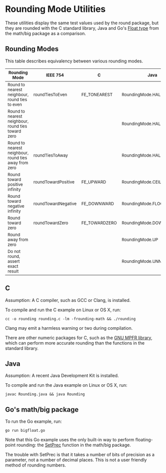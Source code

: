 # Rounding Mode Utilities

These utilities display the same test values used by the round package, but they are rounded with the C standard library, Java and Go's [Float type](https://golang.org/pkg/math/big/#Float) from the math/big package as a comparison.

## Rounding Modes

This table describes equivalency between various rounding modes.

|<sub>Rounding Mode</sub>|<sub>IEEE 754</sub>|<sub>C</sub>|<sub>Java</sub>|<sub>Go math/big</sub>|
|-------------|-------------|-|----|-----------|
|<sub>Round to nearest neighbour, round ties to even</sub>|<sub>roundTiesToEven</sub>|<sub>FE_TONEAREST</sub>|<sub>RoundingMode.HALF_EVEN</sub>|<sub>big.ToNearestEven</sub>|
|<sub>Round to nearest neighbour, round ties toward zero</sub>|||<sub>RoundingMode.HALF_DOWN</sub>||
|<sub>Round to nearest neighbour, round ties away from zero</sub>|<sub>roundTiesToAway</sub>||<sub>RoundingMode.HALF_UP</sub>|<sub>big.ToNearestAway</sub>|
|<sub>Round toward positive infinity</sub>|<sub>roundTowardPositive</sub>|<sub>FE_UPWARD</sub>|<sub>RoundingMode.CEILING</sub>|<sub>big.ToPositiveInf</sub>|
|<sub>Round toward negative infinity</sub>|<sub>roundTowardNegative</sub>|<sub>FE_DOWNWARD</sub>|<sub>RoundingMode.FLOOR</sub>|<sub>big.ToNegativeInf</sub>|
|<sub>Round toward zero</sub>|<sub>roundTowardZero</sub>|<sub>FE_TOWARDZERO</sub>|<sub>RoundingMode.DOWN</sub>|<sub>big.ToZero</sub>|
|<sub>Round away from zero|||<sub>RoundingMode.UP</sub>|<sub>big.AwayFromZero</sub>|
|<sub>Do not round, assert exact result</sub>|||<sub>RoundingMode.UNNECESSARY</sub>||

## C

Assumption: A C compiler, such as GCC or Clang, is installed.

To compile and run the C example on Linux or OS X, run:

```
cc -o rounding rounding.c -lm -frounding-math && ./rounding
```

Clang may emit a harmless warning or two during compilation.

There are other numeric packages for C, such as the [GNU MPFR library](http://www.mpfr.org/), which can perform more accurate rounding than the functions in the standard library.

## Java

Assumption: A recent Java Development Kit is installed.

To compile and run the Java example on Linux or OS X, run:

```
javac Rounding.java && java Rounding
```

## Go's math/big package

To run the Go example, run:

```
go run bigfloat.go 
```

Note that this Go example uses the only built-in way to perform floating-point rounding: the [SetPrec](https://golang.org/pkg/math/big/#Float) function in the math/big package.

The trouble with SetPrec is that it takes a number of bits of precision as a parameter, not a number of decimal places. This is not a user friendly method of rounding numbers.
